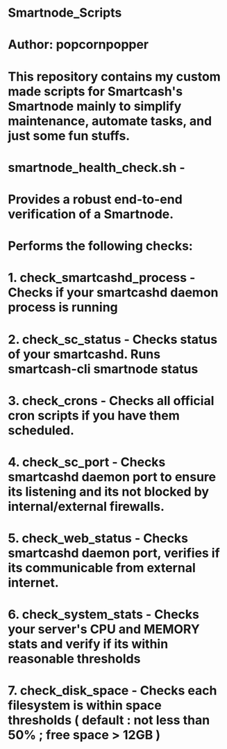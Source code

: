 # Smartnode_Scripts
# Author: popcornpopper
#
#     This repository contains my custom made scripts for Smartcash's Smartnode mainly to simplify maintenance, automate tasks, and just some fun stuffs.
#
#   smartnode_health_check.sh - 
#        Provides a robust end-to-end verification of a Smartnode. 
#        Performs the following checks:
#         1. check_smartcashd_process - Checks if your smartcashd daemon process is running
#         2. check_sc_status - Checks status of your smartcashd. Runs smartcash-cli smartnode status
#         3. check_crons - Checks all official cron scripts if you have them scheduled.
#         4. check_sc_port - Checks smartcashd daemon port to ensure its listening and its not blocked by internal/external firewalls. 
#         5. check_web_status - Checks smartcashd daemon port, verifies if its communicable from external internet.
#         6. check_system_stats - Checks your server's CPU and MEMORY stats and verify if its within reasonable thresholds
#         7. check_disk_space - Checks each filesystem is within space thresholds ( default : not less than 50% ; free space > 12GB )
